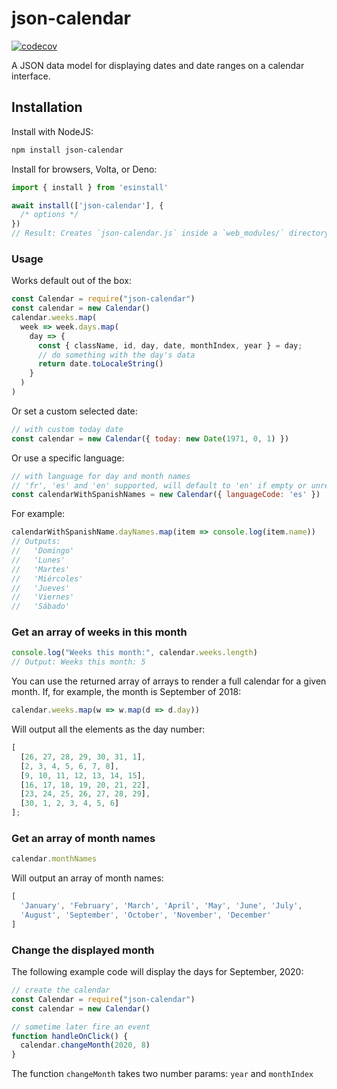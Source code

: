 # json-calendar

[![codecov](https://codecov.io/gh/rxgx/json-calendar/branch/main/graph/badge.svg?token=uETifPQbG3)](undefined)

A JSON data model for displaying dates and date ranges on a calendar interface.

## Installation

Install with NodeJS:

```sh
npm install json-calendar
```

Install for browsers, Volta, or Deno:

```js
import { install } from 'esinstall'

await install(['json-calendar'], {
  /* options */
})
// Result: Creates `json-calendar.js` inside a `web_modules/` directory in your current directory.
```

### Usage

Works default out of the box:

```js
const Calendar = require("json-calendar")
const calendar = new Calendar()
calendar.weeks.map(
  week => week.days.map(
    day => {
      const { className, id, day, date, monthIndex, year } = day;
      // do something with the day's data
      return date.toLocaleString()
    }
  )
)
```

Or set a custom selected date:

```js
// with custom today date
const calendar = new Calendar({ today: new Date(1971, 0, 1) })
```

Or use a specific language:

```js
// with language for day and month names
// 'fr', 'es' and 'en' supported, will default to 'en' if empty or unrecognized
const calendarWithSpanishNames = new Calendar({ languageCode: 'es' })
```

For example: 

```js
calendarWithSpanishName.dayNames.map(item => console.log(item.name))
// Outputs:
//   'Domingo'
//   'Lunes'
//   'Martes'
//   'Miércoles'
//   'Jueves'
//   'Viernes'
//   'Sábado'
```

### Get an array of weeks in this month

```js
console.log("Weeks this month:", calendar.weeks.length)
// Output: Weeks this month: 5
```

You can use the returned array of arrays to render a full calendar for a given month. If, for example, the month is September of 2018:

```js
calendar.weeks.map(w => w.map(d => d.day))
```

Will output all the elements as the day number:

```js
[
  [26, 27, 28, 29, 30, 31, 1],
  [2, 3, 4, 5, 6, 7, 8],
  [9, 10, 11, 12, 13, 14, 15],
  [16, 17, 18, 19, 20, 21, 22],
  [23, 24, 25, 26, 27, 28, 29],
  [30, 1, 2, 3, 4, 5, 6]
];
```

### Get an array of month names

```js
calendar.monthNames
```

Will output an array of month names:

```js
[
  'January', 'February', 'March', 'April', 'May', 'June', 'July',
  'August', 'September', 'October', 'November', 'December'
]
```

### Change the displayed month

The following example code will display the days for September, 2020:

```js
// create the calendar
const Calendar = require("json-calendar")
const calendar = new Calendar()

// sometime later fire an event
function handleOnClick() {
  calendar.changeMonth(2020, 8)
}
```

The function `changeMonth` takes two number params: `year` and `monthIndex`
